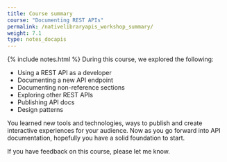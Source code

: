 ```yaml
---
title: Course summary
course: "Documenting REST APIs"
permalink: /nativelibraryapis_workshop_summary/
weight: 7.1
type: notes_docapis
---
```


{% include notes.html %}
During this course, we explored the following:

* Using a REST API as a developer
* Documenting a new API endpoint
* Documenting non-reference sections
* Exploring other REST APIs
* Publishing API docs
* Design patterns

You learned new tools and technologies, ways to publish and create interactive experiences for your audience. Now as you go forward into API documentation, hopefully you have a solid foundation to start.

If you have feedback on this course, please let me know. 